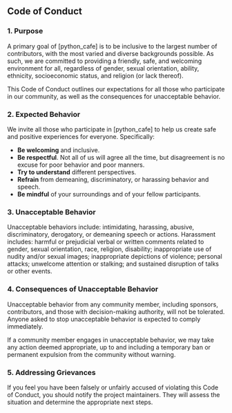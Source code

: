 ## Code of Conduct

### 1. Purpose

A primary goal of [python_cafe] is to be inclusive to the largest number of contributors, with the most varied and diverse backgrounds possible. As such, we are committed to providing a friendly, safe, and welcoming environment for all, regardless of gender, sexual orientation, ability, ethnicity, socioeconomic status, and religion (or lack thereof).

This Code of Conduct outlines our expectations for all those who participate in our community, as well as the consequences for unacceptable behavior.

### 2. Expected Behavior

We invite all those who participate in [python_cafe] to help us create safe and positive experiences for everyone. Specifically:

- **Be welcoming** and inclusive.
- **Be respectful**. Not all of us will agree all the time, but disagreement is no excuse for poor behavior and poor manners.
- **Try to understand** different perspectives.
- **Refrain** from demeaning, discriminatory, or harassing behavior and speech.
- **Be mindful** of your surroundings and of your fellow participants.

### 3. Unacceptable Behavior

Unacceptable behaviors include: intimidating, harassing, abusive, discriminatory, derogatory, or demeaning speech or actions. Harassment includes: harmful or prejudicial verbal or written comments related to gender, sexual orientation, race, religion, disability; inappropriate use of nudity and/or sexual images; inappropriate depictions of violence; personal attacks; unwelcome attention or stalking; and sustained disruption of talks or other events.

### 4. Consequences of Unacceptable Behavior

Unacceptable behavior from any community member, including sponsors, contributors, and those with decision-making authority, will not be tolerated. Anyone asked to stop unacceptable behavior is expected to comply immediately.

If a community member engages in unacceptable behavior, we may take any action deemed appropriate, up to and including a temporary ban or permanent expulsion from the community without warning.


### 5. Addressing Grievances

If you feel you have been falsely or unfairly accused of violating this Code of Conduct, you should notify the project maintainers. They will assess the situation and determine the appropriate next steps.

